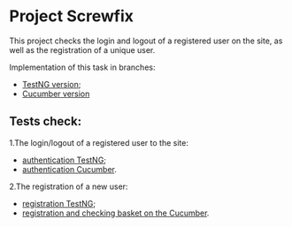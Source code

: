 # Project Screwfix
This project checks the login and logout of a registered user on the site, as well as the registration of a unique user. 

Implementation of this task in branches:
* [TestNG version](https://github.com/KaterynaKoliieva/project1/tree/dev);
* [Cucumber version](https://github.com/KaterynaKoliieva/project1/tree/cucumber)

## Tests check:

1.The login/logout of a registered user to the site:
* [authentication TestNG](https://github.com/KaterynaKoliieva/project1/blob/dev/src/test/java/ScrewfixTests.java);
* [authentication Cucumber](https://github.com/KaterynaKoliieva/project1/blob/cucumber/src/main/resources/authentication.feature).

2.The registration of a new user:
* [registration TestNG](https://github.com/KaterynaKoliieva/project1/blob/dev/src/test/java/ScrewfixTests.java);
* [registration and checking basket on the Cucumber](https://github.com/KaterynaKoliieva/project1/blob/cucumber/src/main/resources/newUserPurchases.feature).
